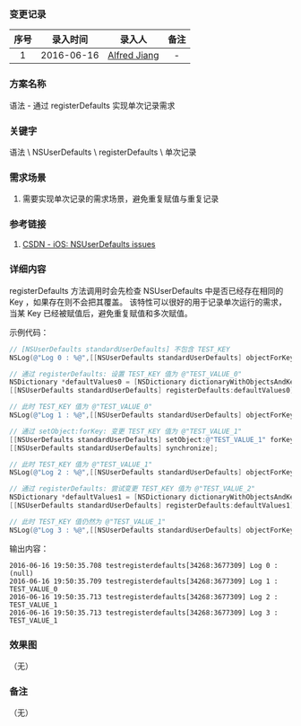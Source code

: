 ### 变更记录

| 序号 | 录入时间 | 录入人 | 备注 |
|:--------:|:--------:|:--------:|:--------:|
| 1 | 2016-06-16 | [Alfred Jiang](https://github.com/viktyz) | - |

### 方案名称

语法 - 通过 registerDefaults 实现单次记录需求

### 关键字

语法 \ NSUserDefaults \ registerDefaults \ 单次记录

### 需求场景

1. 需要实现单次记录的需求场景，避免重复赋值与重复记录

### 参考链接

1. [CSDN - iOS: NSUserDefaults issues](http://blog.csdn.net/totogogo/article/details/7473851)

### 详细内容

registerDefaults 方法调用时会先检查 NSUserDefaults 中是否已经存在相同的 Key ，如果存在则不会把其覆盖。
该特性可以很好的用于记录单次运行的需求，当某 Key 已经被赋值后，避免重复赋值和多次赋值。

示例代码：

```objective-c
// [NSUserDefaults standardUserDefaults] 不包含 TEST_KEY
NSLog(@"Log 0 : %@",[[NSUserDefaults standardUserDefaults] objectForKey:TEST_KEY]);

// 通过 registerDefaults: 设置 TEST_KEY 值为 @"TEST_VALUE_0"
NSDictionary *defaultValues0 = [NSDictionary dictionaryWithObjectsAndKeys: @"TEST_VALUE_0", TEST_KEY,nil];
[[NSUserDefaults standardUserDefaults] registerDefaults:defaultValues0];

// 此时 TEST_KEY 值为 @"TEST_VALUE_0"
NSLog(@"Log 1 : %@",[[NSUserDefaults standardUserDefaults] objectForKey:TEST_KEY]);

// 通过 setObject:forKey: 变更 TEST_KEY 值为 @"TEST_VALUE_1"
[[NSUserDefaults standardUserDefaults] setObject:@"TEST_VALUE_1" forKey:TEST_KEY];
[[NSUserDefaults standardUserDefaults] synchronize];

// 此时 TEST_KEY 值为 @"TEST_VALUE_1"
NSLog(@"Log 2 : %@",[[NSUserDefaults standardUserDefaults] objectForKey:TEST_KEY]);

// 通过 registerDefaults: 尝试变更 TEST_KEY 值为 @"TEST_VALUE_2"
NSDictionary *defaultValues1 = [NSDictionary dictionaryWithObjectsAndKeys: @"TEST_VALUE_2", TEST_KEY,nil];
[[NSUserDefaults standardUserDefaults] registerDefaults:defaultValues1];

// 此时 TEST_KEY 值仍然为 @"TEST_VALUE_1"
NSLog(@"Log 3 : %@",[[NSUserDefaults standardUserDefaults] objectForKey:TEST_KEY]);
```

输出内容：

```
2016-06-16 19:50:35.708 testregisterdefaults[34268:3677309] Log 0 : (null)
2016-06-16 19:50:35.709 testregisterdefaults[34268:3677309] Log 1 : TEST_VALUE_0
2016-06-16 19:50:35.713 testregisterdefaults[34268:3677309] Log 2 : TEST_VALUE_1
2016-06-16 19:50:35.713 testregisterdefaults[34268:3677309] Log 3 : TEST_VALUE_1
```

### 效果图
（无）

### 备注
（无）